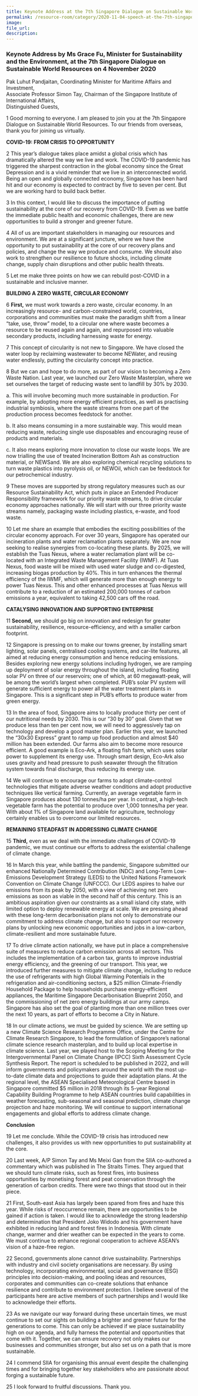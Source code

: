 ```yaml
---  
title: Keynote Address at the 7th Singapore Dialogue on Sustainable World Resources by Ms Grace Fu, Minister for Sustainability and the Environment  
permalink: /resource-room/category/2020-11-04-speech-at-the-7th-singapore-dialogue-on-sustainable-world-resources/  
image:  
file_url:  
description:  
---  
```


### Keynote Address by Ms Grace Fu, Minister for Sustainability and the Environment, at the 7th Singapore Dialogue on Sustainable World Resources on 4 November 2020  

Pak Luhut Pandjaitan, Coordinating Minister for Maritime Affairs and Investment,  
Associate Professor Simon Tay, Chairman of the Singapore Institute of International Affairs,    
Distinguished Guests,  

1 Good morning to everyone. I am pleased to join you at the 7th Singapore Dialogue on Sustainable World Resources. To our friends from overseas, thank you for joining us virtually.  

**COVID-19: FROM CRISIS TO OPPORTUNITY**  

2 This year’s dialogue takes place amidst a global crisis which has dramatically altered the way we live and work. The COVID-19 pandemic has triggered the sharpest contraction in the global economy since the Great Depression and is a vivid reminder that we live in an interconnected world. Being an open and globally connected economy, Singapore has been hard hit and our economy is expected to contract by five to seven per cent. But we are working hard to build back better.  

3 In this context, I would like to discuss the importance of putting sustainability at the core of our recovery from COVID-19. Even as we battle the immediate public health and economic challenges, there are new opportunities to build a stronger and greener future.  

4 All of us are important stakeholders in managing our resources and environment. We are at a significant juncture, where we have the opportunity to put sustainability at the core of our recovery plans and policies, and change the way we produce and consume.  We should also work to strengthen our resilience to future shocks, including climate change, supply chain disruptions and other public health threats.  

5 Let me make three points on how we can rebuild post-COVID in a sustainable and inclusive manner.  

**BUILDING A ZERO WASTE, CIRCULAR ECONOMY**  

6 **First,** we must work towards a zero waste, circular economy. In an increasingly resource- and carbon-constrained world, countries, corporations and communities must make the paradigm shift from a linear “take, use, throw” model, to a circular one where waste becomes a resource to be reused again and again, and repurposed into valuable secondary products, including harnessing waste for energy.  

7 This concept of circularity is not new to Singapore. We have closed the water loop by reclaiming wastewater to become NEWater, and reusing water endlessly, putting the circularity concept into practice.  

8 But we can and hope to do more, as part of our vision to becoming a Zero Waste Nation.  Last year, we launched our Zero Waste Masterplan, where we set ourselves the target of reducing waste sent to landfill by 30% by 2030.  

a. This will involve becoming much more sustainable in production. For example, by adopting more energy efficient practices, as well as practising industrial symbiosis, where the waste streams from one part of the production process becomes feedstock for another.  

b. It also means consuming in a more sustainable way. This would mean reducing waste, reducing single use disposables and encouraging reuse of products and materials.  

c. It also means exploring more innovation to close our waste loops. We are now trialling the use of treated Incineration Bottom Ash as construction material, or NEWSand.  We are also exploring chemical recycling solutions to turn waste plastics into pyrolysis oil, or NEWOil, which can be feedstock for our petrochemical industry.  

9 These moves are supported by strong regulatory measures such as our Resource Sustainability Act, which puts in place an Extended Producer Responsibility framework for our priority waste streams, to drive circular economy approaches nationally.  We will start with our three priority waste streams namely, packaging waste including plastics, e-waste, and food waste.  

10 Let me share an example that embodies the exciting possibilities of the circular economy approach. For over 30 years, Singapore has operated our incineration plants and water reclamation plants separately. We are now seeking to realise synergies from co-locating these plants. By 2025, we will establish the Tuas Nexus, where a water reclamation plant will be co-located with an Integrated Waste Management Facility (IWMF). At Tuas Nexus, food waste will be mixed with used water sludge and co-digested, increasing biogas production by 40%. This in turn enhances the thermal efficiency of the IWMF, which will generate more than enough energy to power Tuas Nexus. This and other enhanced processes at Tuas Nexus will contribute to a reduction of an estimated 200,000 tonnes of carbon emissions a year, equivalent to taking 42,500 cars off the road.  

**CATALYSING INNOVATION AND SUPPORTING ENTERPRISE**  

11 **Second,** we should go big on innovation and redesign for greater sustainability, resilience, resource-efficiency, and with a smaller carbon footprint.  

12 Singapore is pressing on to make our towns greener, by installing smart lighting, solar panels, centralised cooling systems, and car-lite features, all aimed at reducing energy consumption and hence reducing emissions. Besides exploring new energy solutions including hydrogen, we are ramping up deployment of solar energy throughout the island, including floating solar PV on three of our reservoirs; one of which, at 60 megawatt-peak, will be among the world’s largest when completed. PUB’s solar PV system will generate sufficient energy to power all the water treatment plants in Singapore. This is a significant step in PUB’s efforts to produce water from green energy.  

13 In the area of food, Singapore aims to locally produce thirty per cent of our nutritional needs by 2030. This is our “30 by 30” goal. Given that we produce less than ten per cent now, we will need to aggressively tap on technology and develop a good master plan. Earlier this year, we launched the “30x30 Express” grant to ramp up food production and almost $40 million has been extended.  Our farms also aim to become more resource efficient. A good example is Eco-Ark, a floating fish farm, which uses solar power to supplement its energy use. Through smart design, Eco-Ark also uses gravity and head pressure to push seawater through the filtration system towards final discharge, thus reducing its energy use.  

14 We will continue to encourage our farms to adopt climate-control technologies that mitigate adverse weather conditions and adopt productive techniques like vertical farming. Currently, an average vegetable farm in Singapore produces about 130 tonnes/ha per year. In contrast, a high-tech vegetable farm has the potential to produce over 1,000 tonnes/ha per year. With about 1% of Singapore land available for agriculture, technology certainly enables us to overcome our limited resources.  

**REMAINING STEADFAST IN ADDRESSING CLIMATE CHANGE**  

15 **Third,** even as we deal with the immediate challenges of COVID-19 pandemic, we must continue our efforts to address the existential challenge of climate change.  

16 In March this year, while battling the pandemic, Singapore submitted our enhanced Nationally Determined Contribution (NDC) and Long-Term Low-Emissions Development Strategy (LEDS) to the United Nations Framework Convention on Climate Change (UNFCCC). Our LEDS aspires to halve our emissions from its peak by 2050, with a view of achieving net zero emissions as soon as viable in the second half of this century. This is an ambitious aspiration given our constraints as a small island city state, with limited option to deploy renewable energy at scale. We are pressing ahead with these long-term decarbonisation plans not only to demonstrate our commitment to address climate change, but also to support our recovery plans by unlocking new economic opportunities and jobs in a low-carbon, climate-resilient and more sustainable future.  

17 To drive climate action nationally, we have put in place a comprehensive suite of measures to reduce carbon emission across all sectors. This includes the implementation of a carbon tax, grants to improve industrial energy efficiency, and the greening of our transport. This year, we introduced further measures to mitigate climate change, including to reduce the use of refrigerants with high Global Warming Potentials in the refrigeration and air-conditioning sectors, a $25 million Climate-Friendly Household Package to help households purchase energy-efficient appliances, the Maritime Singapore Decarbonisation Blueprint 2050, and the commissioning of net zero energy buildings at our army camps. Singapore has also set the goal of planting more than one million trees over the next 10 years, as part of efforts to become a City in Nature.  

18 In our climate actions, we must be guided by science. We are setting up a new Climate Science Research Programme Office, under the Centre for Climate Research Singapore, to lead the formulation of Singapore’s national climate science research masterplan, and to build up local expertise in climate science. Last year, we played host to the Scoping Meeting for the Intergovernmental Panel on Climate Change (IPCC) Sixth Assessment Cycle Synthesis Report. The report is scheduled to be published in 2022, and will inform governments and policymakers around the world with the most up-to-date climate data and projections to guide their adaptation plans. At the regional level, the ASEAN Specialised Meteorological Centre based in Singapore committed $5 million in 2018 through its 5-year Regional Capability Building Programme to help ASEAN countries build capabilities in weather forecasting, sub-seasonal and seasonal prediction, climate change projection and haze monitoring. We will continue to support international engagements and global efforts to address climate change.  

**Conclusion**  

19 Let me conclude. While the COVID-19 crisis has introduced new challenges, it also provides us with new opportunities to put sustainability at the core.  

20 Last week, A/P Simon Tay and Ms Meixi Gan from the SIIA co-authored a commentary which was published in The Straits Times. They argued that we should turn climate risks, such as forest fires, into business opportunities by monetising forest and peat conservation through the generation of carbon credits. There were two things that stood out in their piece.  

21 First, South-east Asia has largely been spared from fires and haze this year. While risks of reoccurrence remain, there are opportunities to be gained if action is taken. I would like to acknowledge the strong leadership and determination that President Joko Widodo and his government have exhibited in reducing land and forest fires in Indonesia. With climate change, warmer and drier weather can be expected in the years to come. We must continue to enhance regional cooperation to achieve ASEAN’s vision of a haze-free region.  

22 Second, governments alone cannot drive sustainability. Partnerships with industry and civil society organisations are necessary. By using technology, incorporating environmental, social and governance (ESG) principles into decision-making, and pooling ideas and resources, corporates and communities can co-create solutions that enhance resilience and contribute to environment protection. I believe several of the participants here are active members of such partnerships and I would like to acknowledge their efforts.  

23 As we navigate our way forward during these uncertain times, we must continue to set our sights on building a brighter and greener future for the generations to come. This can only be achieved if we place sustainability high on our agenda, and fully harness the potential and opportunities that come with it. Together, we can ensure recovery not only makes our businesses and communities stronger, but also set us on a path that is more sustainable.  

24 I commend SIIA for organising this annual event despite the challenging times and for bringing together key stakeholders who are passionate about forging a sustainable future.  

25 I look forward to fruitful discussions. Thank you.  
